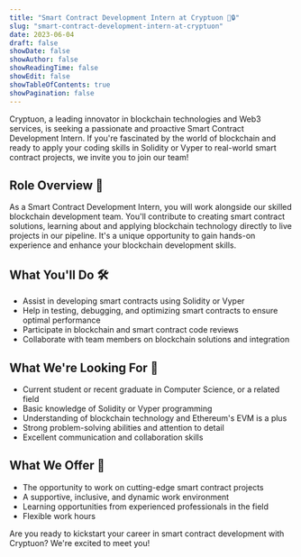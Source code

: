 ```yaml
---
title: "Smart Contract Development Intern at Cryptuon 🚀🔒"
slug: "smart-contract-development-intern-at-cryptuon"
date: 2023-06-04
draft: false
showDate: false
showAuthor: false
showReadingTime: false
showEdit: false
showTableOfContents: true
showPagination: false
---
```

Cryptuon, a leading innovator in blockchain technologies and Web3 services, is seeking a passionate and proactive Smart Contract Development Intern. If you're fascinated by the world of blockchain and ready to apply your coding skills in Solidity or Vyper to real-world smart contract projects, we invite you to join our team!

## Role Overview 📌

As a Smart Contract Development Intern, you will work alongside our skilled blockchain development team. You'll contribute to creating smart contract solutions, learning about and applying blockchain technology directly to live projects in our pipeline. It's a unique opportunity to gain hands-on experience and enhance your blockchain development skills.

## What You'll Do 🛠️

- Assist in developing smart contracts using Solidity or Vyper
- Help in testing, debugging, and optimizing smart contracts to ensure optimal performance
- Participate in blockchain and smart contract code reviews
- Collaborate with team members on blockchain solutions and integration

## What We're Looking For 🧐

- Current student or recent graduate in Computer Science, or a related field
- Basic knowledge of Solidity or Vyper programming
- Understanding of blockchain technology and Ethereum's EVM is a plus
- Strong problem-solving abilities and attention to detail
- Excellent communication and collaboration skills

## What We Offer 🎁

- The opportunity to work on cutting-edge smart contract projects
- A supportive, inclusive, and dynamic work environment
- Learning opportunities from experienced professionals in the field
- Flexible work hours

Are you ready to kickstart your career in smart contract development with Cryptuon? We're excited to meet you!
